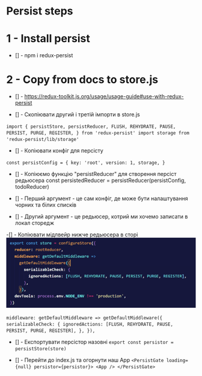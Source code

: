 # Persist steps

# 1 - Install persist

- [] - npm i redux-persist

# 2 - Copy from docs to store.js

- [] - https://redux-toolkit.js.org/usage/usage-guide#use-with-redux-persist

- [] - Скопіювати другий і третій імпорти в store.js

`import {
  persistStore,
  persistReducer,
  FLUSH,
  REHYDRATE,
  PAUSE,
  PERSIST,
  PURGE,
  REGISTER,
  } from 'redux-persist'
  import storage from 'redux-persist/lib/storage'
 `

- [] - Копіювати конфіг для персісту

`const persistConfig = {
key: 'root',
version: 1,
storage,
}`

- [] - Копіюємо функцію "persistReducer" для створення персіст редьюсера
  const persistedReducer = persistReducer(persistConfig, todoReducer)

- [] - Перший аргумент - це сам конфіг, де може бути налаштування чорних та білих списків
- [] - Другий аргумент - це редьюсер, котрий ми хочемо записати в локал сторедж

-[] - Копіювати мідлвейр нижче редьюсера в сторі
![Приклад Стору](image.png)

`middleware: getDefaultMiddleware =>
		getDefaultMiddleware({
			serializableCheck: {
				ignoredActions: [FLUSH, REHYDRATE, PAUSE, PERSIST, PURGE, REGISTER],
			},
		}),`

- [] - Експортувати персістор назовні
  `export const persistor = persistStore(store)`

- [] - Перейти до index.js та огорнути наш App
  `<PersistGate loading={null} persistor={persistor}>
    <App />
</PersistGate>`
